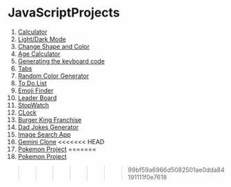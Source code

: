 # JavaScriptProjects
1. [Calculator](https://anchitjulaniya.github.io/JavaScriptProjects/Calculator/)
2. [Light/Dark Mode](https://anchitjulaniya.github.io/JavaScriptProjects/Dark%20Mode/)
3. [Change Shape and Color](https://anchitjulaniya.github.io/JavaScriptProjects/Change%20Shape%20and%20Color/)
4. [Age Calculator](https://anchitjulaniya.github.io/JavaScriptProjects/Age%20Calculator/dist/)
5. [Generating the keyboard code](https://anchitjulaniya.github.io/JavaScriptProjects/Generating%20the%20keyboard%20code/)
6. [Tabs](https://anchitjulaniya.github.io/JavaScriptProjects/Tabs/dist/)
7. [Random Color Generator](https://anchitjulaniya.github.io/JavaScriptProjects/Random_Color_Generator/)
8. [To Do List](https://anchitjulaniya.github.io/JavaScriptProjects/ToDoList/TODOLIST.HTML)
9. [Emoji Finder](https://anchitjulaniya.github.io/JavaScriptProjects/Emoji%20Project/)
10. [Leader Board](https://anchitjulaniya.github.io/JavaScriptProjects/LeaderBoard/)
11. [StopWatch](https://anchitjulaniya.github.io/JavaScriptProjects/StopWatch/)
12. [CLock](https://anchitjulaniya.github.io/JavaScriptProjects/DigitalClock/)
13. [Burger King Franchise](https://anchitjulaniya.github.io/JavaScriptProjects/BurgerKingFranchise/)
14. [Dad Jokes Generator](https://anchitjulaniya.github.io/JavaScriptProjects/DadJokesGenerator/)
15. [Image Search App](https://anchitjulaniya.github.io/JavaScriptProjects/ImageSearchApp/)
16. [Gemini Clone](https://anchitjulaniya.github.io/JavaScriptProjects/GeminiClone/)
<<<<<<< HEAD
17. [Pokemon Project]()
=======
17. [Pokemon Project](https://anchitjulaniya.github.io/JavaScriptProjects/Pokemon%20Project/)
>>>>>>> 99bf59a6966d5082501ae0dda84191111f0e7618
